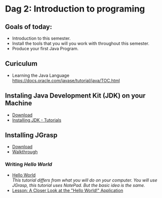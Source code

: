 # Dag 2: Introduction to programing 

## Goals of today: 
* Introduction to this semester.
* Install the tools that you will you work with throughout this semester.
* Produce your first Java Program.

## Curiculum
* Learning the Java Language https://docs.oracle.com/javase/tutorial/java/TOC.html 

## Instaling Java Development Kit (JDK) on your Machine
* [Download](http://www.oracle.com/technetwork/java/javase/downloads/index.html)
* [Installing JDK - Tutorials](literature/installation.md)

## Installing JGrasp
* [Download](http://spider.eng.auburn.edu/user-cgi/grasp/grasp.pl?;dl=download_jgrasp.html)
* [Walkthrough ](https://www.youtube.com/watch?v=DHICqIYV33k)

### Writing _Hello World_ 
* [Hello World](https://docs.oracle.com/javase/tutorial/getStarted/cupojava/win32.html)    
    _This tutorial differs from what you will do on your computer. You will use JGrasp, this tutorial uses NotePad. But the basic idea is the same._    
* [Lesson: A Closer Look at the "Hello World!" Application](https://docs.oracle.com/javase/tutorial/getStarted/application/index.html)
